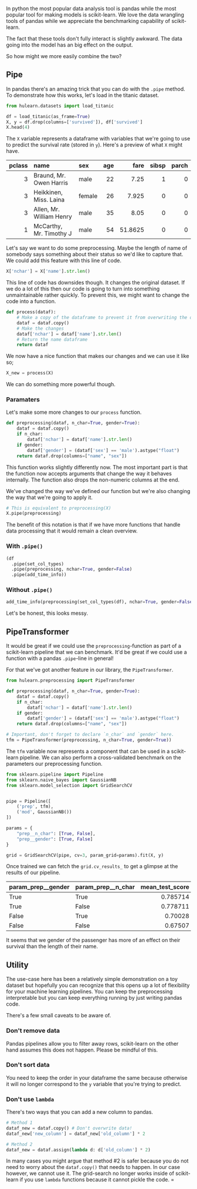 In python the most popular data analysis tool is pandas while the most popular
tool for making models is scikit-learn. We love the data wrangling tools of pandas
while we appreciate the benchmarking capability of scikit-learn. 

The fact that these tools don't fully interact is slightly awkward. The data 
going into the model has an big effect on the output. 

So how might we more easily combine the two? 

## Pipe 

In pandas there's an amazing trick that you can do with the `.pipe` method. To
demonstrate how this works, let's load in the titanic dataset.

```python
from hulearn.datasets import load_titanic

df = load_titanic(as_frame=True)
X, y = df.drop(columns=['survived']), df['survived']
X.head(4)
```

The `X` variable represents a dataframe with variables that we're going to use 
to predict the survival rate (stored in `y`). Here's a preview of what `X` might have.

|   pclass | name                    | sex    |   age |   fare |   sibsp |   parch |
|---------:|:------------------------|:-------|------:|-------:|--------:|--------:|
|        3 | Braund, Mr. Owen Harris | male   |    22 |   7.25 |       1 |       0 |
|        3 | Heikkinen, Miss. Laina  | female |    26 |  7.925 |       0 |       0 |
|        3 | Allen, Mr. William Henry| male   |    35 |  8.05  |       0 |       0 |
|        1 | McCarthy, Mr. Timothy J | male   |    54 | 51.8625|       0 |       0 |

Let's say we want to do some preprocessing. Maybe the length of name of somebody
says something about their status so we'd like to capture that. We could add this 
feature with this line of code. 

```python
X['nchar'] = X['name'].str.len()
```

This line of code has downsides though. It changes the original dataset. If we do
a lot of this then our code is going to turn into something unmaintainable rather 
quickly. To prevent this, we might want to change the code into a function. 

```python
def process(dataf):
    # Make a copy of the dataframe to prevent it from overwriting the original data.
    dataf = dataf.copy()
    # Make the changes 
    dataf['nchar'] = dataf['name'].str.len()
    # Return the name dataframe
    return dataf
```

We now have a nice function that makes our changes and we can use it like so; 

```python
X_new = process(X)
```

We can do something more powerful though. 

### Paramaters 

Let's make some more changes to our `process` function.

```python
def preprocessing(dataf, n_char=True, gender=True):
    dataf = dataf.copy()
    if n_char:
        dataf['nchar'] = dataf['name'].str.len()
    if gender:
        dataf['gender'] = (dataf['sex'] == 'male').astype("float")
    return dataf.drop(columns=["name", "sex"])
``` 

This function works slightly differently now. The most important part is that the 
function now accepts arguments that change the way it behaves internally. The function
also drops the non-numeric columns at the end. 

We've changed the way we've defined our function but we're also changing the way
that we're going to apply it. 

```python
# This is equivalent to preprocessing(X)
X.pipe(preprocessing)
```

The benefit of this notation is that if we have more functions that handle
data processing that it would remain a clean overview. 

### With `.pipe()`

```python
(df
  .pipe(set_col_types)
  .pipe(preprocessing, nchar=True, gender=False)
  .pipe(add_time_info))
```

### Without `.pipe()`

```python
add_time_info(preprocessing(set_col_types(df), nchar=True, gender=False))
```

Let's be honest, this looks messy. 

## PipeTransformer 

It would be great if we could use the `preprocessing`-function as part of a 
scikit-learn pipeline that we can benchmark. It'd be great if we could use 
a function with a pandas `.pipe`-line in general! 

For that we've got another feature in our library, the `PipeTransformer`.

```python
from hulearn.preprocessing import PipeTransformer

def preprocessing(dataf, n_char=True, gender=True):
    dataf = dataf.copy()
    if n_char:
        dataf['nchar'] = dataf['name'].str.len()
    if gender:
        dataf['gender'] = (dataf['sex'] == 'male').astype("float")
    return dataf.drop(columns=["name", "sex"])

# Important, don't forget to declare `n_char` and `gender` here.
tfm = PipeTransformer(preprocessing, n_char=True, gender=True))
``` 

The `tfm` variable now represents a component that can be used in a scikit-learn
pipeline. We can also perform a cross-validated benchmark on the parameters our
preprocessing function.

```python
from sklearn.pipeline import Pipeline
from sklearn.naive_bayes import GaussianNB
from sklearn.model_selection import GridSearchCV


pipe = Pipeline([
    ('prep', tfm),
    ('mod', GaussianNB())
])

params = {
    "prep__n_char": [True, False],
    "prep__gender": [True, False]
}

grid = GridSearchCV(pipe, cv=3, param_grid=params).fit(X, y)
```

Once trained we can fetch the `grid.cv_results_` to get a glimpse at
the results of our pipeline.

| param_prep__gender   | param_prep__n_char   |   mean_test_score |
|:---------------------|:---------------------|------------------:|
| True                 | True                 |          0.785714 |
| True                 | False                |          0.778711 |
| False                | True                 |          0.70028  |
| False                | False                |          0.67507  |

It seems that we gender of the passenger has more of an effect on their
survival than the length of their name. 

## Utility 

The use-case here has been a relatively simple demonstration on a toy 
dataset but hopefully you can recognize that this opens up a lot of 
flexibility for your machine learning pipelines. You can keep the 
preprocessing interpretable but you can keep everything running by
just writing pandas code. 

There's a few small caveats to be aware of. 

### Don't remove data 

Pandas pipelines allow you to filter away rows, scikit-learn on the 
other hand assumes this does not happen. Please be mindful of this. 

### Don't sort data 

You need to keep the order in your dataframe the same because otherwise
it will no longer correspond to the `y` variable that you're trying to 
predict.

### Don't use `lambda`

There's two ways that you can add a new column to pandas. 

```python
# Method 1
dataf_new = dataf.copy() # Don't overwrite data!
dataf_new['new_column'] = dataf_new['old_column'] * 2 

# Method 2  
dataf_new = dataf.assign(lambda d: d['old_column'] * 2)
```

In many cases you might argue that method #2 is safer because you
do not need to worry about the `dataf.copy()` that needs to happen. 
In our case however, we cannot use it. The grid-search no longer works
inside of scikit-learn if you use `lambda` functions because it cannot
pickle the code. =